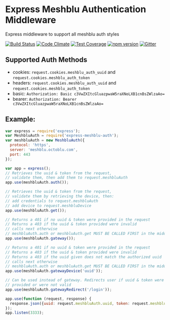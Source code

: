 # Express Meshblu Authentication Middleware

Express middleware to support all meshblu auth styles

[![Build Status](https://travis-ci.org/octoblu/express-meshblu-auth.svg?branch=master)](https://travis-ci.org/octoblu/express-meshblu-auth) [![Code Climate](https://codeclimate.com/github/octoblu/express-meshblu-auth/badges/gpa.svg)](https://codeclimate.com/github/octoblu/express-meshblu-auth) [![Test Coverage](https://codeclimate.com/github/octoblu/express-meshblu-auth/badges/coverage.svg)](https://codeclimate.com/github/octoblu/express-meshblu-auth) [![npm version](https://badge.fury.io/js/express-meshblu-auth.svg)](http://badge.fury.io/js/express-meshblu-auth) [![Gitter](https://badges.gitter.im/octoblu/help.svg)](https://gitter.im/octoblu/help)

## Supported Auth Methods

* cookies: `request.cookies.meshblu_auth_uuid` and `request.cookies.meshblu_auth_token`
* headers: `request.cookies.meshblu_auth_uuid` and `request.cookies.meshblu_auth_token`
* basic: `Authorization: Basic c3VwZXItcGluazpwaW5raXNoLXB1cnBsZWlzaAo=`
* bearer: `Authorization: Bearer c3VwZXItcGluazpwaW5raXNoLXB1cnBsZWlzaAo=`

## Example:

```javascript
var express = require('express');
var MeshbluAuth = require('express-meshblu-auth');
var meshbluAuth = new MeshbluAuth({
  protocol: 'https',
  server: 'meshblu.octoblu.com',
  port: 443
});

var app = express();
// Retrieves the uuid & token from the request,
// validate them, then add them to request.meshbluAuth
app.use(meshbluAuth.auth());

// Retrieves the uuid & token from the request,
// validate them by retrieving the device, then:
// add credentials to request.meshbluAuth
// add device to request.meshbluDevice
app.use(meshbluAuth.get());

// Returns a 401 if no uuid & token were provided in the request
// Returns a 403 if the uuid & token provided were invalid
// calls next otherwise
// meshbluAuth.auth or meshbluAuth.get MUST BE CALLED FIRST in the middleware chain
app.use(meshbluAuth.gateway());

// Returns a 401 if no uuid & token were provided in the request
// Returns a 403 if the uuid & token provided were invalid
// Returns a 403 if the uuid given does not match the authorized uuid
// calls next otherwise
// meshbluAuth.auth or meshbluAuth.get MUST BE CALLED FIRST in the middleware chain
app.use(meshbluAuth.gatewayDevice('uuid'));

// Can be used instead of gateway. Redirects user if uuid & token were not
// provided or were not valid
app.use(meshbluAuth.gatewayRedirect('/login'));

app.use(function (request, response) {
  response.json({uuid: request.meshbluAuth.uuid, token: request.meshbluAuth.token});
});
app.listen(3333);
```
